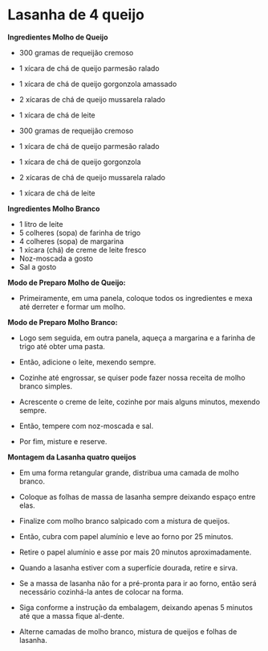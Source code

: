 # Lasanha de 4 queijo

**Ingredientes Molho de Queijo**

- 300 gramas de requeijão cremoso
- 1 xícara de chá de queijo parmesão ralado
- 1 xícara  de chá de queijo gorgonzola amassado
- 2 xícaras de chá de queijo mussarela ralado
- 1 xícara de chá de leite

- 300 gramas de requeijão cremoso
- 1 xícara de chá de queijo parmesão ralado
- 1 xícara de chá de queijo gorgonzola 
- 2 xícaras de chá de queijo mussarela ralado
- 1 xícara de chá de leite

**Ingredientes Molho Branco**

- 1 litro de leite
 - 5 colheres (sopa) de farinha de trigo 
- 4 colheres (sopa) de margarina
- 1 xícara (chá) de creme de leite fresco
- Noz-moscada a gosto
- Sal a gosto

**Modo de Preparo Molho de Queijo:**

- Primeiramente, em uma panela, coloque todos os ingredientes e mexa até derreter e formar um molho.

**Modo de Preparo Molho Branco:**

- Logo sem seguida, em outra panela, aqueça a margarina e a farinha de trigo até obter uma pasta.

- Então, adicione o leite, mexendo sempre.

- Cozinhe até engrossar, se quiser pode fazer nossa receita de molho branco simples.

- Acrescente o creme de leite, cozinhe por mais alguns minutos, mexendo sempre.

- Então, tempere com noz-moscada e sal.

- Por fim, misture e reserve.

**Montagem da Lasanha quatro queijos**

- Em uma forma retangular grande, distribua uma camada de molho branco.

- Coloque as folhas de massa de lasanha sempre deixando espaço entre elas.

- Finalize com molho branco salpicado com a mistura de queijos.

- Então, cubra com papel alumínio e leve ao forno por 25 minutos.

- Retire o papel alumínio e asse por mais 20 minutos aproximadamente.

- Quando a lasanha  estiver com a superfície dourada, retire e sirva.

- Se a massa de lasanha não for a pré-pronta para ir ao forno, então será necessário cozinhá-la antes de colocar na forma. 

- Siga conforme a instrução da embalagem, deixando apenas 5 minutos até que a massa fique al-dente.

- Alterne camadas de molho branco, mistura de queijos e folhas de lasanha.



